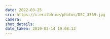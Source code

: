 ```yaml
---
date: 2022-03-25
src: https://i.eritbh.me/photos/DSC_3569.jpg
camera:
shot_details:
date_taken: 2019-02-14 19:08:13
---
```

